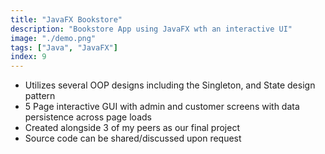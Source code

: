 ```yaml
---
title: "JavaFX Bookstore"
description: "Bookstore App using JavaFX wth an interactive UI"
image: "./demo.png"
tags: ["Java", "JavaFX"]
index: 9
---
```


- Utilizes several OOP designs including the Singleton, and State design pattern
- 5 Page interactive GUI with admin and customer screens with data persistence across page loads
- Created alongside 3 of my peers as our final project
- Source code can be shared/discussed upon request